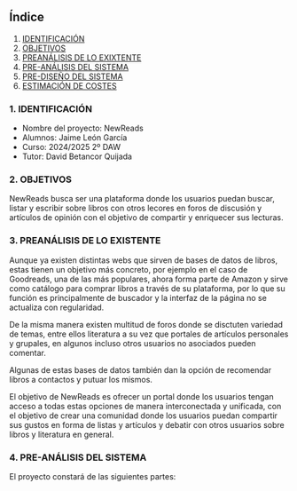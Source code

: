 ## Índice

1. [IDENTIFICACIÓN](#id1)
2. [OBJETIVOS](#id2)
3. [PREANÁLISIS DE LO EXIXTENTE](#id3)
4. [PRE-ANÁLISIS DEL SISTEMA](#id4)
5. [PRE-DISEÑO DEL SISTEMA](#id5)
6. [ESTIMACIÓN DE COSTES](#id6)



### 1. IDENTIFICACIÓN <a name="id1"></a>


+ Nombre del proyecto: NewReads
+ Alumnos: Jaime León García
+ Curso: 2024/2025 2º DAW
+ Tutor: David Betancor Quijada

### 2. OBJETIVOS <a name="id2"></a>

NewReads busca ser una plataforma donde los usuarios puedan buscar, listar y escribir sobre libros con otros lecores en foros de discusión y artículos de opinión con el objetivo de compartir y enriquecer sus lecturas.

### 3. PREANÁLISIS DE LO EXISTENTE <a name="id3"></a>

Aunque ya existen distintas webs que sirven de bases de datos de libros, estas tienen un objetivo más concreto, por ejemplo en el caso de Goodreads, una de las más populares, ahora forma parte de Amazon y sirve como catálogo para comprar libros a través de su plataforma, por lo que su función es principalmente de buscador y la interfaz de la página no se actualiza con regularidad.

De la misma manera existen multitud de foros donde se disctuten variedad de temas, entre ellos literatura a su vez que portales de artículos personales y grupales, en algunos incluso otros usuarios no asociados pueden comentar.

Algunas de estas bases de datos también dan la opción de recomendar libros a contactos y putuar los mismos.

El objetivo de NewReads es ofrecer un portal donde los usuarios tengan acceso a todas estas opciones de manera interconectada y unificada, con el objetivo de crear una comunidad donde los usuarios puedan compartir sus gustos en forma de listas y artículos y debatir con otros usuarios sobre libros y literatura en general.

### 4. PRE-ANÁLISIS DEL SISTEMA <a name="id4"></a>

El proyecto constará de las siguientes partes:  
